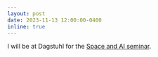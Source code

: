 ```yaml
---
layout: post
date: 2023-11-13 12:00:00-0400
inline: true
---
```


I will be at Dagstuhl for the [Space and AI seminar](https://www.dagstuhl.de/en/seminars/seminar-calendar/seminar-details/23461).
